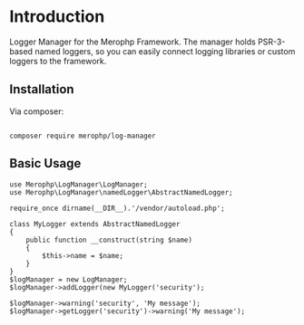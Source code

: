# Introduction

Logger Manager for the Merophp Framework. The manager holds PSR-3-based named loggers, so you can easily connect 
logging libraries or custom loggers to the framework.

## Installation

Via composer:

<code>
composer require merophp/log-manager
</code>

## Basic Usage

<pre><code>use Merophp\LogManager\LogManager;
use Merophp\LogManager\namedLogger\AbstractNamedLogger;

require_once dirname(__DIR__).'/vendor/autoload.php';

class MyLogger extends AbstractNamedLogger
{
    public function __construct(string $name)
    {
        $this->name = $name;
    }
}
$logManager = new LogManager;
$logManager->addLogger(new MyLogger('security');

$logManager->warning('security', 'My message');
$logManager->getLogger('security')->warning('My message');
</code></pre>
